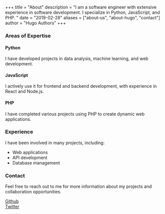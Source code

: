 +++
title = "About"
description = "I am a software engineer with extensive experience in software development. I specialize in Python, JavaScript, and PHP.
"
date = "2019-02-28"
aliases = ["about-us", "about-hugo", "contact"]
author = "Hugo Authors"
+++

### Areas of Expertise
#### Python
I have developed projects in data analysis, machine learning, and web development.

#### JavaScript
I actively use it for frontend and backend development, with experience in React and Node.js.

#### PHP
I have completed various projects using PHP to create dynamic web applications.

### Experience
I have been involved in many projects, including:

- Web applications
- API development
- Database management

### Contact
Feel free to reach out to me for more information about my projects and collaboration opportunities.

<a target='_blank' href='https://github.com/uiframer'>Github</a>
<br/>
<a target='_blank' href='https://twitter.com/amertoglu16'>Twitter</a>
